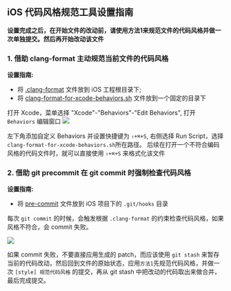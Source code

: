 iOS 代码风格规范工具设置指南
---

**设置完成之后，在开始文件的改动前，请使用方法1来规范文件的代码风格并做一次单独提交。然后再开始改动该文件**

### 1. 借助 clang-format 主动规范当前文件的代码风格
**设置指南:**   
- 将 [.clang-format](./.clang-format) 文件放到 iOS 工程根目录下;  
- 将 [clang-format-for-xcode-behaviors.sh](./clang-format-for-xcode-behaviors.sh) 文件放到一个固定的目录下

打开 Xcode，菜单选择 "Xcode"-"Behaviors"-"Edit Behaviors", 打开 `Behaviors` 编辑窗口
![](http://oadzxd0gg.bkt.clouddn.com/1483001315.png)

左下角添加自定义 Behaviors 并设置快捷键为 `⇧+⌘+S`, 右侧选择 Run Script，选择`clang-format-for-xcode-behaviors.sh`所在路径。
后续在打开一个不符合编码风格的代码文件时，就可以直接使用 `⇧+⌘+S` 来格式化该文件

### 2. 借助 git precommit 在 git commit 时强制检查代码风格
**设置指南:**
- 将 [pre-commit](./pre-commit) 文件放到 iOS 项目下的 `.git/hooks` 目录 

每次 `git commit` 的时候，会触发根据 `.clang-format` 的约束检查代码风格，如果风格不符合，会 commit 失败。  

![](http://oadzxd0gg.bkt.clouddn.com/1483002377.png)

如果 commit 失败，不要直接应用生成的 patch，而应该使用 `git stash` 来暂存当前的代码改动，然后回到文件的原始状态，应用`方法1`先规范代码风格，并做一次 `[style] 规范代码风格` 的提交，再从 git stash 中把改动的代码取出来做合并，最后完成提交。
